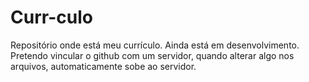 # Curr-culo
Repositório onde está meu currículo. Ainda está em desenvolvimento. Pretendo vincular o github com um servidor, quando alterar algo nos arquivos, automaticamente sobe ao servidor.
